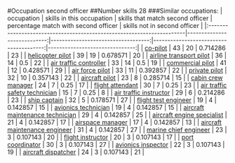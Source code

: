 #Occupation second officer
##Number skills 28
###Similar occupations:
| occupation                                                            |   skills in this occupation |   skills that match second officer |   percentage match with second officer |   skills not in second officer |
|:----------------------------------------------------------------------|----------------------------:|-----------------------------------:|---------------------------------------:|-------------------------------:|
| [co-pilot](co-pilot.md)                                               |                          43 |                                 20 |                               0.714286 |                             23 |
| [helicopter pilot](helicopter_pilot.md)                               |                          39 |                                 19 |                               0.678571 |                             20 |
| [airline transport pilot](airline_transport_pilot.md)                 |                          36 |                                 14 |                               0.5      |                             22 |
| [air traffic controller](air_traffic_controller.md)                   |                          33 |                                 14 |                               0.5      |                             19 |
| [commercial pilot](commercial_pilot.md)                               |                          41 |                                 12 |                               0.428571 |                             29 |
| [air force pilot](air_force_pilot.md)                                 |                          33 |                                 11 |                               0.392857 |                             22 |
| [private pilot](private_pilot.md)                                     |                          32 |                                 10 |                               0.357143 |                             22 |
| [aircraft pilot](aircraft_pilot.md)                                   |                          23 |                                  8 |                               0.285714 |                             15 |
| [cabin crew manager](cabin_crew_manager.md)                           |                          24 |                                  7 |                               0.25     |                             17 |
| [flight attendant](flight_attendant.md)                               |                          30 |                                  7 |                               0.25     |                             23 |
| [air traffic safety technician](air_traffic_safety_technician.md)     |                          15 |                                  7 |                               0.25     |                              8 |
| [air traffic instructor](air_traffic_instructor.md)                   |                          29 |                                  6 |                               0.214286 |                             23 |
| [ship captain](ship_captain.md)                                       |                          32 |                                  5 |                               0.178571 |                             27 |
| [flight test engineer](flight_test_engineer.md)                       |                          19 |                                  4 |                               0.142857 |                             15 |
| [avionics technician](avionics_technician.md)                         |                          19 |                                  4 |                               0.142857 |                             15 |
| [aircraft maintenance technician](aircraft_maintenance_technician.md) |                          29 |                                  4 |                               0.142857 |                             25 |
| [aircraft engine specialist](aircraft_engine_specialist.md)           |                          21 |                                  4 |                               0.142857 |                             17 |
| [airspace manager](airspace_manager.md)                               |                          17 |                                  4 |                               0.142857 |                             13 |
| [aircraft maintenance engineer](aircraft_maintenance_engineer.md)     |                          31 |                                  4 |                               0.142857 |                             27 |
| [marine chief engineer](marine_chief_engineer.md)                     |                          23 |                                  3 |                               0.107143 |                             20 |
| [flight instructor](flight_instructor.md)                             |                          20 |                                  3 |                               0.107143 |                             17 |
| [port coordinator](port_coordinator.md)                               |                          30 |                                  3 |                               0.107143 |                             27 |
| [avionics inspector](avionics_inspector.md)                           |                          22 |                                  3 |                               0.107143 |                             19 |
| [aircraft dispatcher](aircraft_dispatcher.md)                         |                          24 |                                  3 |                               0.107143 |                             21 |
